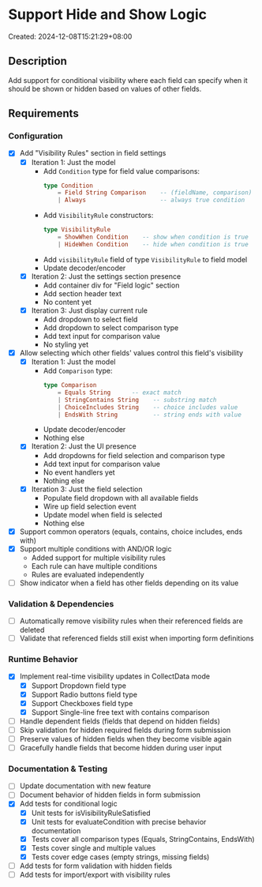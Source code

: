 # Support Hide and Show Logic

Created: 2024-12-08T15:21:29+08:00

## Description

Add support for conditional visibility where each field can specify when it should be shown or hidden based on values of other fields.

## Requirements

### Configuration
- [x] Add "Visibility Rules" section in field settings
    - [x] Iteration 1: Just the model
        - Add `Condition` type for field value comparisons:
          ```elm
          type Condition
              = Field String Comparison    -- (fieldName, comparison)
              | Always                     -- always true condition
          ```
        - Add `VisibilityRule` constructors:
          ```elm
          type VisibilityRule
              = ShowWhen Condition    -- show when condition is true
              | HideWhen Condition    -- hide when condition is true
          ```
        - Add `visibilityRule` field of type `VisibilityRule` to field model
        - Update decoder/encoder
    - [x] Iteration 2: Just the settings section presence
        - Add container div for "Field logic" section
        - Add section header text
        - No content yet
    - [x] Iteration 3: Just display current rule
        - Add dropdown to select field
        - Add dropdown to select comparison type
        - Add text input for comparison value
        - No styling yet
- [x] Allow selecting which other fields' values control this field's visibility
    - [x] Iteration 1: Just the model
        - Add `Comparison` type:
          ```elm
          type Comparison
              = Equals String      -- exact match
              | StringContains String    -- substring match
              | ChoiceIncludes String    -- choice includes value
              | EndsWith String          -- string ends with value
          ```
        - Update decoder/encoder
        - Nothing else
    - [x] Iteration 2: Just the UI presence
        - Add dropdowns for field selection and comparison type
        - Add text input for comparison value
        - No event handlers yet
        - Nothing else
    - [x] Iteration 3: Just the field selection
        - Populate field dropdown with all available fields
        - Wire up field selection event
        - Update model when field is selected
        - Nothing else
- [x] Support common operators (equals, contains, choice includes, ends with)
- [x] Support multiple conditions with AND/OR logic
    - Added support for multiple visibility rules
    - Each rule can have multiple conditions
    - Rules are evaluated independently
- [ ] Show indicator when a field has other fields depending on its value

### Validation & Dependencies
- [ ] Automatically remove visibility rules when their referenced fields are deleted
- [ ] Validate that referenced fields still exist when importing form definitions

### Runtime Behavior
- [x] Implement real-time visibility updates in CollectData mode
    - [x] Support Dropdown field type
    - [x] Support Radio buttons field type  
    - [x] Support Checkboxes field type
    - [x] Support Single-line free text with contains comparison
- [ ] Handle dependent fields (fields that depend on hidden fields)
- [ ] Skip validation for hidden required fields during form submission
- [ ] Preserve values of hidden fields when they become visible again
- [ ] Gracefully handle fields that become hidden during user input

### Documentation & Testing
- [ ] Update documentation with new feature
- [ ] Document behavior of hidden fields in form submission
- [x] Add tests for conditional logic
    - [x] Unit tests for isVisibilityRuleSatisfied
    - [x] Unit tests for evaluateCondition with precise behavior documentation
    - [x] Tests cover all comparison types (Equals, StringContains, EndsWith)
    - [x] Tests cover single and multiple values
    - [x] Tests cover edge cases (empty strings, missing fields)
- [ ] Add tests for form validation with hidden fields
- [ ] Add tests for import/export with visibility rules
